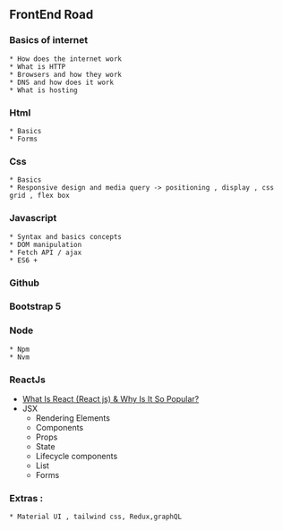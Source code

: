 ## FrontEnd Road

### Basics of internet	
	* How does the internet work
	* What is HTTP 
	* Browsers and how they work
	* DNS and how does it work
	* What is hosting
### Html
	* Basics
	* Forms

### Css 
	* Basics
	* Responsive design and media query -> positioning , display , css grid , flex box

### Javascript 
	* Syntax and basics concepts
	* DOM manipulation
	* Fetch API / ajax
	* ES6 +

### Github

### Bootstrap 5

### Node 
	* Npm
	* Nvm







### ReactJs
- [What Is React (React js) & Why Is It So Popular?](https://www.youtube.com/watch?v=N3AkSS5hXMA&ab_channel=ProgrammingwithMosh)
- 	JSX
	* Rendering Elements
	* Components
	* Props 
	* State	
	* Lifecycle components
	* List
	* Forms
	
### Extras :
 	* Material UI , tailwind css, Redux,graphQL


